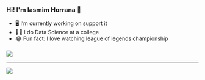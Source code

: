 ### Hi! I'm Iasmim Horrana 🐇

- 🖥️ I’m currently working on support it
- 👩‍💻 I do Data Science at a college
- 😂 Fun fact: I love watching league of legends championship

###

![](https://github-readme-streak-stats.herokuapp.com/?user=IasmimHorrana&theme=tokyonight&hide_border=false)<br/>


---
[![](https://visitcount.itsvg.in/api?id=IasmimHorrana&icon=0&color=0)](https://visitcount.itsvg.in)

<!-- # 💻 Tech Stack:
![Python](https://img.shields.io/badge/python-3670A0?style=plastic&logo=python&logoColor=ffdd54) / ![](https://github-readme-stats.vercel.app/api?username=IasmimHorrana&theme=tokyonight&hide_border=false&include_all_commits=false&count_private=false)<br/> -->




